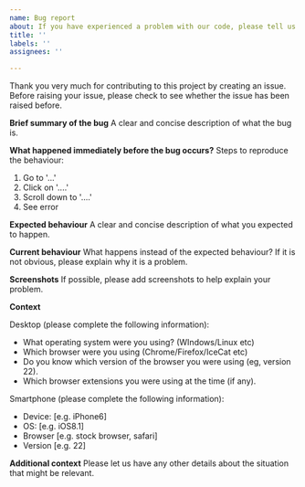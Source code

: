 ```yaml
---
name: Bug report
about: If you have experienced a problem with our code, please tell us
title: ''
labels: ''
assignees: ''

---
```


Thank you very much for contributing to this project by creating an issue.
Before raising your issue, please check to see whether the issue has been raised before.

**Brief summary of the bug**
A clear and concise description of what the bug is.

**What happened immediately before the bug occurs?**
Steps to reproduce the behaviour:
1. Go to '...'
2. Click on '....'
3. Scroll down to '....'
4. See error

**Expected behaviour**
A clear and concise description of what you expected to happen.

**Current behaviour**
What happens instead of the expected behaviour? If it is not obvious, please explain why it is a problem.

**Screenshots**
If possible, please add screenshots to help explain your problem.

**Context**

Desktop (please complete the following information):
 - What operating system were you using? (WIndows/Linux etc)
 - Which browser were you using (Chrome/Firefox/IceCat etc)
 - Do you know which version of the browser you were using (eg, version 22).
 - Which browser extensions you were using at the time (if any).

Smartphone (please complete the following information):
 - Device: [e.g. iPhone6]
 - OS: [e.g. iOS8.1]
 - Browser [e.g. stock browser, safari]
 - Version [e.g. 22]

**Additional context**
Please let us have any other details about the situation that might be relevant.
